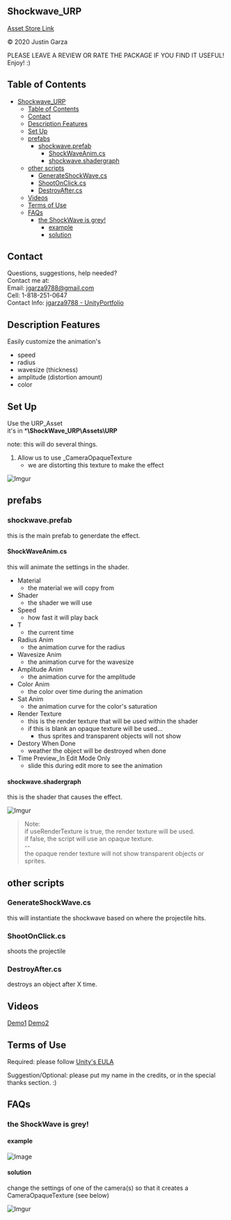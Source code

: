 Shockwave_URP
-------------------------------------

[Asset Store Link](http://u3d.as/1xYk)  

© 2020 Justin Garza

PLEASE LEAVE A REVIEW OR RATE THE PACKAGE IF YOU FIND IT USEFUL!
Enjoy! :)

## Table of Contents

<!--TOC-->
* [Shockwave_URP](#shockwave_urp)
	* [Table of Contents](#table-of-contents)
	* [Contact](#contact)
	* [Description Features](#description-features)
	* [Set Up](#set-up)
	* [prefabs](#prefabs)
		* [shockwave.prefab](#shockwave.prefab)
			* [ShockWaveAnim.cs](#shockwaveanim.cs)
			* [shockwave.shadergraph](#shockwave.shadergraph)
	* [other scripts](#other-scripts)
		* [GenerateShockWave.cs](#generateshockwave.cs)
		* [ShootOnClick.cs](#shootonclick.cs)
		* [DestroyAfter.cs](#destroyafter.cs)
	* [Videos](#videos)
	* [Terms of Use](#terms-of-use)
	* [FAQs](#faqs)
		* [the ShockWave is grey!](#the-shockwave-is-grey!)
			* [example](#example)
			* [solution](#solution)

<!--TOC-->

## Contact

Questions, suggestions, help needed?  
Contact me at:  
Email: jgarza9788@gmail.com  
Cell: 1-818-251-0647  
Contact Info: [jgarza9788 - UnityPortfolio](https://github.com/jgarza9788/UnityPortfolio)  

## Description Features

Easily customize the animation's

* speed
* radius
* wavesize (thickness)
* amplitude (distortion amount)
* color

## Set Up

Use the URP_Asset  
it's in ***\ShockWave_URP\Assets\URP**

note: this will do several things.

1. Allow us to use _CameraOpaqueTexture
   * we are distorting this texture to make the effect

![Imgur](https://i.imgur.com/HgPbaSN.png)

## prefabs

### shockwave.prefab

this is the main prefab to generdate the effect.

#### ShockWaveAnim.cs

this will animate the settings in the shader.

* Material
  * the material we will copy from
* Shader
  * the shader we will use
* Speed
  * how fast it will play back
* T
  * the current time
* Radius Anim
  * the animation curve for the radius
* Wavesize Anim
  * the animation curve for the wavesize
* Amplitude Anim
  * the animation curve for the amplitude
* Color Anim
  * the color over time during the animation
* Sat Anim
  * the animation curve for the color's saturation
* Render Texture  
  * this is the render texture that will be used within the shader
  * if this is blank an opaque texture will be used...  
    *  thus sprites and transparent objects will not show
* Destory When Done
  * weather the object will be destroyed when done
* Time Preview_In Edit Mode Only
  * slide this during edit more to see the animation

#### shockwave.shadergraph

this is the shader that causes the effect.

![Imgur](https://imgur.com/zlutoFP.png)

>Note:  
if useRenderTexture is true, the render texture will be used.  
if false, the script will use an opaque texture.  
--  
the opaque render texture will not show transparent objects or sprites.  



## other scripts

### GenerateShockWave.cs

this will instantiate the shockwave based on where the projectile hits.

### ShootOnClick.cs

shoots the projectile

### DestroyAfter.cs

destroys an object after X time.

## Videos

[Demo1](https://www.youtube.com/watch?v=lg5CAIxP-ww)
[Demo2](https://www.youtube.com/watch?v=Z_wAd-TFDAY)

## Terms of Use

Required:
please follow [Unity's EULA](https://unity3d.com/legal/as_terms) 

Suggestion/Optional:
please put my name in the credits, or in the special thanks section. :)  



## FAQs

### the ShockWave is grey!

#### example

![Image](https://i.imgur.com/erOB8di.png)

#### solution

change the settings of one of the camera(s) so that it creates a CameraOpaqueTexture (see below)

![Imgur](https://i.imgur.com/vk3a1D7.png)


